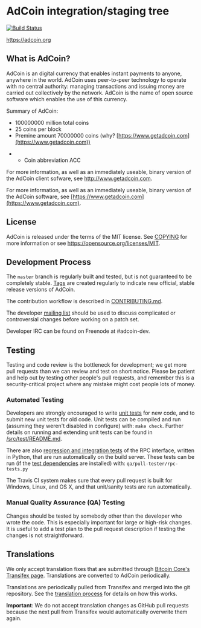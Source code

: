 AdCoin integration/staging tree
=====================================

[![Build Status](https://travis-ci.org/adcoin-project/adcoin.svg?branch=master)](https://travis-ci.org/adcoin-project/adcoin)

https://adcoin.org

What is AdCoin?
----------------

AdCoin is an digital currency that enables instant payments to
anyone, anywhere in the world. AdCoin uses peer-to-peer technology to operate
with no central authority: managing transactions and issuing money are carried
out collectively by the network. AdCoin is the name of open source
software which enables the use of this currency.

Summary of AdCoin:
  - 100000000 million total coins
   - 25 coins per block
   - Premine amount	70000000 coins (why? [https://www.getadcoin.com](https://www.getadcoin.com))
 + - Coin abbreviation	ACC
  
  For more information, as well as an immediately useable, binary version of
  the AdCoin client sofware, see http://www.getadcoin.com.

For more information, as well as an immediately useable, binary version of
the AdCoin software, see [https://www.getadcoin.com](https://www.getadcoin.com).

License
-------

AdCoin is released under the terms of the MIT license. See [COPYING](COPYING) for more
information or see https://opensource.org/licenses/MIT.

Development Process
-------------------

The `master` branch is regularly built and tested, but is not guaranteed to be
completely stable. [Tags](https://github.com/adcoin-project/adcoin/tags) are created
regularly to indicate new official, stable release versions of AdCoin.

The contribution workflow is described in [CONTRIBUTING.md](CONTRIBUTING.md).

The developer [mailing list](https://groups.google.com/forum/#!forum/adcoin-dev)
should be used to discuss complicated or controversial changes before working
on a patch set.

Developer IRC can be found on Freenode at #adcoin-dev.

Testing
-------

Testing and code review is the bottleneck for development; we get more pull
requests than we can review and test on short notice. Please be patient and help out by testing
other people's pull requests, and remember this is a security-critical project where any mistake might cost people
lots of money.

### Automated Testing

Developers are strongly encouraged to write [unit tests](src/test/README.md) for new code, and to
submit new unit tests for old code. Unit tests can be compiled and run
(assuming they weren't disabled in configure) with: `make check`. Further details on running
and extending unit tests can be found in [/src/test/README.md](/src/test/README.md).

There are also [regression and integration tests](/qa) of the RPC interface, written
in Python, that are run automatically on the build server.
These tests can be run (if the [test dependencies](/qa) are installed) with: `qa/pull-tester/rpc-tests.py`

The Travis CI system makes sure that every pull request is built for Windows, Linux, and OS X, and that unit/sanity tests are run automatically.

### Manual Quality Assurance (QA) Testing

Changes should be tested by somebody other than the developer who wrote the
code. This is especially important for large or high-risk changes. It is useful
to add a test plan to the pull request description if testing the changes is
not straightforward.

Translations
------------

We only accept translation fixes that are submitted through [Bitcoin Core's Transifex page](https://www.transifex.com/projects/p/bitcoin/).
Translations are converted to AdCoin periodically.

Translations are periodically pulled from Transifex and merged into the git repository. See the
[translation process](doc/translation_process.md) for details on how this works.

**Important**: We do not accept translation changes as GitHub pull requests because the next
pull from Transifex would automatically overwrite them again.
